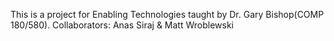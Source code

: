 This is a project for Enabling Technologies taught by Dr. Gary Bishop(COMP 180/580).
Collaborators: Anas Siraj & Matt Wroblewski